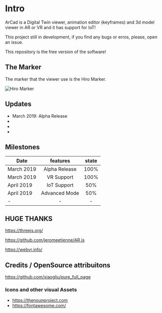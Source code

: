# Intro
ArCad is a Digital Twin viewer, animation editor (keyframes) and 3d model viewer in AR or VR and it has support for IoT!

This project still in development, if you find any bugs or erros, please, open an issue.

This repository is the free version of the software!

## The Marker

The marker that the viewer use is the Hiro Marker.

![Hiro Marker](https://jeromeetienne.github.io/AR.js/data/images/HIRO.jpg "Hiro Marker")

## Updates
- March 2019: Alpha Release
-  
-
-

## Milestones
| Date       |      features                |  state |
|------------|:----------------------------:|:-----:|
| March 2019 | Alpha Release                |  100% |
| March 2019 | VR Support               |  100% |
| April 2019 | IoT Support               |  50% |
| April 2019 | Advanced Mode              |  50% |
| -          | -                |  -    |


## HUGE THANKS

https://threejs.org/

https://github.com/jeromeetienne/AR.js

https://webvr.info/

## Credits / OpenSource attribuitons

https://github.com/xiaogliu/pure_full_page

### Icons and other visual Assets
- https://thenounproject.com
- https://fontawesome.com/
